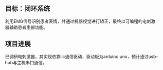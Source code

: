 ## 目标：闭环系统
利用EMG信号识别患者表情，并通过机器视觉进行矫正，最终以可编程的电刺激器辅助患者患部功能。

## 项目进展
已调研电刺激器，其实现依靠iic通信驱动，驱动板为arduino uno，预计通过usb-hub与主机串口通信。